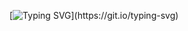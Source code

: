 [![Typing SVG](https://readme-typing-svg.demolab.com/?lines=Hello!+i+don’t+know+why+i+got+here;)](https://git.io/typing-svg)
